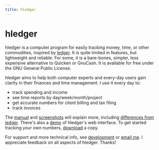 ```yaml
---
title: hledger
---
```


# hledger

hledger is a computer program for easily tracking money, time, or other
commodities, inspired by [ledger](http://ledger-cli.org). It is quite
limited in features, but lightweight and reliable. For some, it is a
bare-bones, simpler, less expensive alternative to Quicken or GnuCash.  It
is available for free under the GNU General Public License.

hledger aims to help both computer experts and every-day users gain
clarity in their finances and time management. I use it every day
to:

-   track spending and income
-   see time reports by day/week/month/project
-   get accurate numbers for client billing and tax filing
-   track invoices

The [manual](MANUAL.html) and [screenshots](SCREENSHOTS.html) will explain
more, including
[differences from ledger](FAQ.html#how-does-hledger-relate-to-ledger). There's
also a [demo](http://demo.hledger.org) of hledger's web interface. To get
started tracking your own numbers, [download](DOWNLOAD.html) a copy.

For support and more technical info, see
[development](DEVELOPMENT.html) or
[email me](mailto:simon@joyful.com?subject=hledger:). I appreciate
feedback on all aspects of hledger. Thanks!

